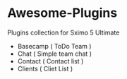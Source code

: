 # Awesome-Plugins

Plugins collection for Sximo 5 Ultimate

* Basecamp ( ToDo Team )
* Chat ( Simple team chat )
* Contact ( Contact list )
* Clients ( Cliet List )
